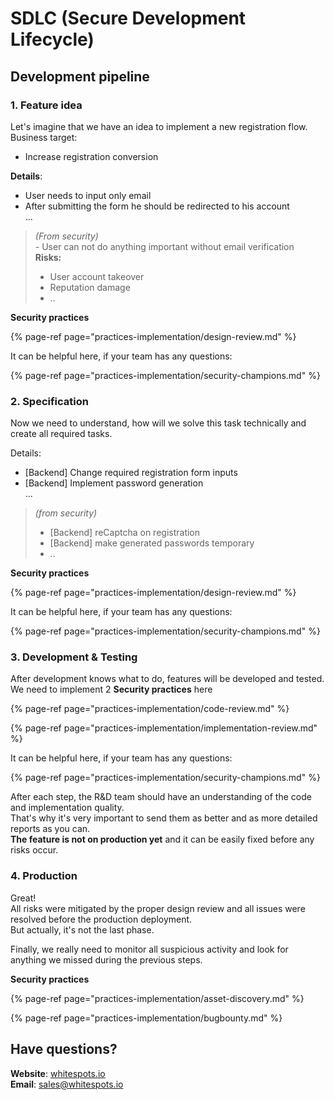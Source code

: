 # SDLC \(Secure Development Lifecycle\)

## Development pipeline

### 1. Feature idea

Let's imagine that we have an idea to implement a new registration flow.  
Business target:  
- Increase registration conversion

**Details**:  
- User needs to input only email  
- After submitting the form he should be redirected to his account  
...

> _\(From security\)  
> -_ User can not do anything important without email verification  
> **Risks:**  
> - User account takeover  
> - Reputation damage  
> - ..

**Security practices**

{% page-ref page="practices-implementation/design-review.md" %}

It can be helpful here, if your team has any questions:

{% page-ref page="practices-implementation/security-champions.md" %}



### 2. Specification

Now we need to understand, how will we solve this task technically and create all required tasks.

Details:  
- \[Backend\] Change required registration form inputs  
- \[Backend\] Implement password generation  
...

> _\(from security\)_   
> - \[Backend\] reCaptcha on registration  
> - \[Backend\] make generated passwords temporary  
> - ..

**Security practices**

{% page-ref page="practices-implementation/design-review.md" %}

It can be helpful here, if your team has any questions:

{% page-ref page="practices-implementation/security-champions.md" %}

### 3. Development & Testing

After development knows what to do, features will be developed and tested.   
We need to implement 2 **Security practices** here

{% page-ref page="practices-implementation/code-review.md" %}

{% page-ref page="practices-implementation/implementation-review.md" %}

It can be helpful here, if your team has any questions:

{% page-ref page="practices-implementation/security-champions.md" %}

After each step, the R&D team should have an understanding of the code and implementation quality.  
That's why it's very important to send them as better and as more detailed reports as you can.  
**The feature is not on production yet** and it can be easily fixed before any risks occur.

### 4. Production

Great!  
All risks were mitigated by the proper design review and all issues were resolved before the production deployment.  
But actually, it's not the last phase.

Finally, we really need to monitor all suspicious activity and look for anything we missed during the previous steps.

**Security practices**

{% page-ref page="practices-implementation/asset-discovery.md" %}

{% page-ref page="practices-implementation/bugbounty.md" %}

## Have questions?

**Website**: [whitespots.io](https://whitespots.io/?utm=appsecwiki)   
**Email**: [sales@whitespots.io](mailto:sales@whitespots.io)

